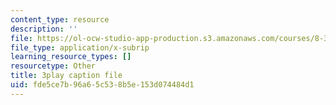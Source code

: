 ```yaml
---
content_type: resource
description: ''
file: https://ol-ocw-studio-app-production.s3.amazonaws.com/courses/8-333-statistical-mechanics-i-statistical-mechanics-of-particles-fall-2013/fde5ce7b96a65c538b5e153d074484d1_hRHzPaDpgu0.vtt
file_type: application/x-subrip
learning_resource_types: []
resourcetype: Other
title: 3play caption file
uid: fde5ce7b-96a6-5c53-8b5e-153d074484d1
---
```

